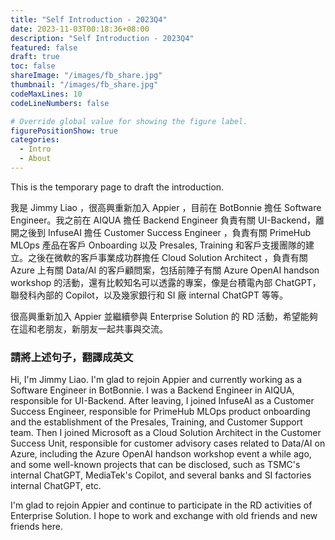 ```yaml
---
title: "Self Introduction - 2023Q4"
date: 2023-11-03T00:18:36+08:00
description: "Self Introduction - 2023Q4"
featured: false
draft: true
toc: false
shareImage: "/images/fb_share.jpg"
thumbnail: "/images/fb_share.jpg"
codeMaxLines: 10
codeLineNumbers: false

# Override global value for showing the figure label.
figurePositionShow: true
categories:
  - Intro
  - About
---
```


This is the temporary page to draft the introduction.

<!--more-->

我是 Jimmy Liao ，很高興重新加入 Appier ，目前在 BotBonnie 擔任 Software Engineer。我之前在 AIQUA 擔任 Backend Engineer 負責有關 UI-Backend，離開之後到 InfuseAI 擔任 Customer Success Engineer ，負責有關 PrimeHub MLOps 產品在客戶 Onboarding 以及 Presales, Training 和客戶支援團隊的建立。之後在微軟的客戶事業成功群擔任 Cloud Solution Architect ，負責有關 Azure 上有關 Data/AI 的客戶顧問案，包括前陣子有關 Azure OpenAI handson workshop 的活動，還有比較知名可以透露的專案，像是台積電內部 ChatGPT，聯發科內部的 Copilot，以及幾家銀行和 SI 廠 internal ChatGPT 等等。

很高興重新加入 Appier 並繼續參與 Enterprise Solution 的 RD 活動，希望能夠在這和老朋友，新朋友一起共事與交流。

### 請將上述句子，翻譯成英文

Hi, I'm Jimmy Liao. I'm glad to rejoin Appier and currently working as a Software Engineer in BotBonnie. I was a Backend Engineer in AIQUA, responsible for UI-Backend. After leaving, I joined InfuseAI as a Customer Success Engineer, responsible for PrimeHub MLOps product onboarding and the establishment of the Presales, Training, and Customer Support team. Then I joined Microsoft as a Cloud Solution Architect in the Customer Success Unit, responsible for customer advisory cases related to Data/AI on Azure, including the Azure OpenAI handson workshop event a while ago, and some well-known projects that can be disclosed, such as TSMC's internal ChatGPT, MediaTek's Copilot, and several banks and SI factories internal ChatGPT, etc.

I'm glad to rejoin Appier and continue to participate in the RD activities of Enterprise Solution. I hope to work and exchange with old friends and new friends here.


